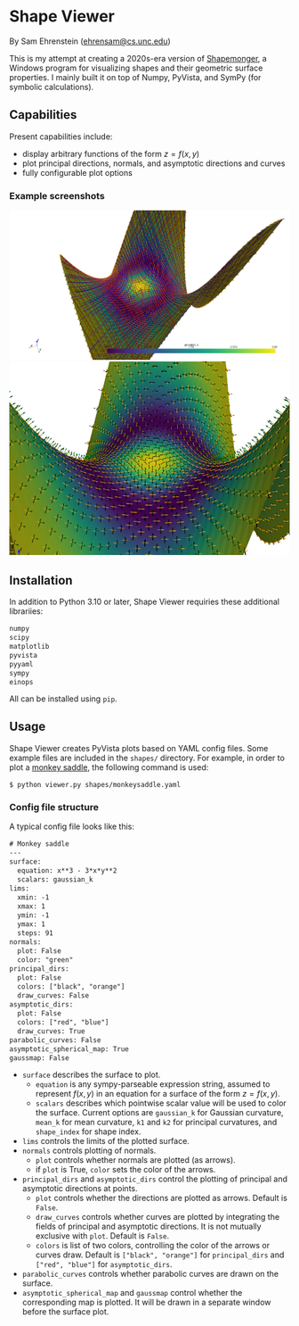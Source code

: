 # Shape Viewer
By Sam Ehrenstein (ehrensam@cs.unc.edu)

This is my attempt at creating a 2020s-era version of [Shapemonger](https://andrewthall.org/papers/draft7_7Feb05.pdf), a Windows program for visualizing shapes and their geometric surface properties. I mainly built it on top of Numpy, PyVista, and SymPy (for symbolic calculations).

## Capabilities
Present capabilities include:
- display arbitrary functions of the form $z = f(x,y)$
- plot principal directions, normals, and asymptotic directions and curves
- fully configurable plot options

### Example screenshots
![Image 1](assets/ex1.png)
![Image 2](assets/ex2.png)

## Installation
In addition to Python 3.10 or later, Shape Viewer requiries these additional librariies:
```
numpy
scipy
matplotlib
pyvista
pyyaml
sympy
einops
```
All can be installed using `pip`.

## Usage
Shape Viewer creates PyVista plots based on YAML config files. Some example files are included in the `shapes/` directory. For example, in order to plot a [monkey saddle](https://mathworld.wolfram.com/MonkeySaddle.html), the following command is used:

```
$ python viewer.py shapes/monkeysaddle.yaml
```

### Config file structure
A typical config file looks like this:
```
# Monkey saddle
---
surface:
  equation: x**3 - 3*x*y**2
  scalars: gaussian_k
lims:
  xmin: -1
  xmax: 1
  ymin: -1
  ymax: 1
  steps: 91
normals:
  plot: False
  color: "green"
principal_dirs:
  plot: False
  colors: ["black", "orange"]
  draw_curves: False
asymptotic_dirs:
  plot: False
  colors: ["red", "blue"]
  draw_curves: True
parabolic_curves: False
asymptotic_spherical_map: True
gaussmap: False
```
- `surface` describes the surface to plot.
  - `equation` is any sympy-parseable expression string, assumed to represent $f(x,y)$ in an equation for a surface of the form $z=f(x,y)$.
  - `scalars` describes which pointwise scalar value will be used to color the surface. Current options are `gaussian_k` for Gaussian curvature, `mean_k` for mean curvature, `k1` and `k2` for principal curvatures, and `shape_index` for shape index.
- `lims` controls the limits of the plotted surface.
- `normals` controls plotting of normals.
  - `plot` controls whether normals are plotted (as arrows).
  - if `plot` is True, `color` sets the color of the arrows. 
- `principal_dirs` and `asymptotic_dirs` control the plotting of principal and asymptotic directions at points.
  - `plot` controls whether the directions are plotted as arrows. Default is `False`.
  - `draw_curves` controls whether curves are plotted by integrating the fields of principal and asymptotic directions. It is not mutually exclusive with `plot`. Default is `False`.
  - `colors` is list of two colors, controlling the color of the arrows or curves draw. Default is `["black", "orange"]` for `principal_dirs` and `["red", "blue"]` for `asymptotic_dirs`.
- `parabolic_curves` controls whether parabolic curves are drawn on the surface.
- `asymptotic_spherical_map` and `gaussmap` control whether the corresponding map is plotted. It will be drawn in a separate window before the surface plot.